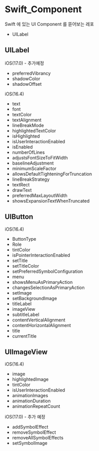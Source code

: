 # Swift_Component
Swift 에 있는 UI Component 를 뜯어보는 레포

- UILabel

## UILabel

iOS(17.0) - 추가예정
- preferredVibrancy
- shadowColor
- shadowOffset

iOS(16.4)
- text
- font
- textColor
- textAlignment
- lineBreakMode
- highlightedTextColor
- isHighlighted
- isUserInteractionEnabled
- isEnabled
- numberOfLines
- adjustsFontSizeToFitWidth
- baselineAdjustment
- minimumScaleFactor
- allowsDefaultTighteningForTruncation
- lineBreakStrategy
- textRect
- drawText
- preferredMaxLayoutWidth
- showsExpansionTextWhenTruncated

## UIButton

iOS(16.4)
- ButtonType
- Role
- tintColor
- isPointerInteractionEnabled
- setTitle
- setTitleColor
- setPreferredSymbolConfiguration
- menu
- showsMenuAsPrimaryAction
- changesSelectionAsPrimaryAction
- setImage
- setBackgroundImage
- titleLabel
- imageView
- subtitleLabel
- contentVerticalAlignment
- contentHorizontalAlignment
- title
- currentTitle

## UIImageView

iOS(16.4)
- image 
- highlightedImage
- tintColor
- isUserInteractionEnabled
- animationImages
- animationDuration
- animationRepeatCount

iOS(17.0) - 추가 예정
- addSymbolEffect
- removeSymbolEffect
- removeAllSymbolEffects
- setSymbolImage


